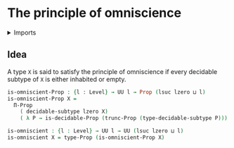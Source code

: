 # The principle of omniscience

<details><summary>Imports</summary>
```agda
module foundation.principle-of-omniscience where
open import foundation.decidable-propositions
open import foundation.decidable-subtypes
open import foundation.propositional-truncations
open import foundation.propositions
open import foundation.universe-levels
```
</details>

## Idea

A type `X` is said to satisfy the principle of omniscience if every decidable subtype of `X` is either inhabited or empty.

```agda
is-omniscient-Prop : {l : Level} → UU l → Prop (lsuc lzero ⊔ l)
is-omniscient-Prop X =
  Π-Prop
    ( decidable-subtype lzero X)
    ( λ P → is-decidable-Prop (trunc-Prop (type-decidable-subtype P)))

is-omniscient : {l : Level} → UU l → UU (lsuc lzero ⊔ l)
is-omniscient X = type-Prop (is-omniscient-Prop X)
```
